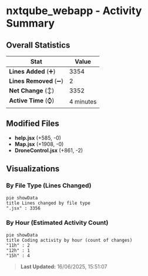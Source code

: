 # nxtqube_webapp - Activity Summary 

## Overall Statistics

| Stat                   | Value                                                             |
| ---------------------- | ----------------------------------------------------------------- |
| **Lines Added** (➕)   | 3354                                          |
| **Lines Removed** (➖) | 2                                        |
| **Net Change** (↕)    | 3352                |
| **Active Time** (⌚)   | 4 minutes |


## Modified Files
- **help.jsx** (+585, -0)
- **Map.jsx** (+1908, -0)
- **DroneControl.jsx** (+861, -2)

## Visualizations

### By File Type (Lines Changed)

```mermaid
pie showData
title Lines changed by file type
".jsx" : 3356
```

### By Hour (Estimated Activity Count)

```mermaid
pie showData
title Coding activity by hour (count of changes)
"11h" : 2
"12h" : 1
"15h" : 4
```


> **Last Updated:** 16/06/2025, 15:51:07